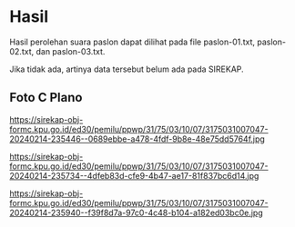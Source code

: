 # Hasil

Hasil perolehan suara paslon dapat dilihat pada file paslon-01.txt, paslon-02.txt, dan paslon-03.txt.

Jika tidak ada, artinya data tersebut belum ada pada SIREKAP.

## Foto C Plano

https://sirekap-obj-formc.kpu.go.id/ed30/pemilu/ppwp/31/75/03/10/07/3175031007047-20240214-235446--0689ebbe-a478-4fdf-9b8e-48e75dd5764f.jpg

https://sirekap-obj-formc.kpu.go.id/ed30/pemilu/ppwp/31/75/03/10/07/3175031007047-20240214-235734--4dfeb83d-cfe9-4b47-ae17-81f837bc6d14.jpg

https://sirekap-obj-formc.kpu.go.id/ed30/pemilu/ppwp/31/75/03/10/07/3175031007047-20240214-235940--f39f8d7a-97c0-4c48-b104-a182ed03bc0e.jpg
